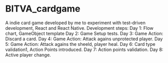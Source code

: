 # BITVA_cardgame
A indie card game developed by me to experiment with test-driven development, React and React Native.
Development steps:
Day 1: Flow chart, GameObject template
Day 2: Game Setup tests.
Day 3: Game Action: Discard a card.
Day 4: Game Action: Attack agains unprotected player.
Day 5: Game Action: Attack agains the sheeld, player heal.
Day 6: Card type validation1, Action Points introduced.
Day 7: Action points validation.
Day 8: Active player change.

